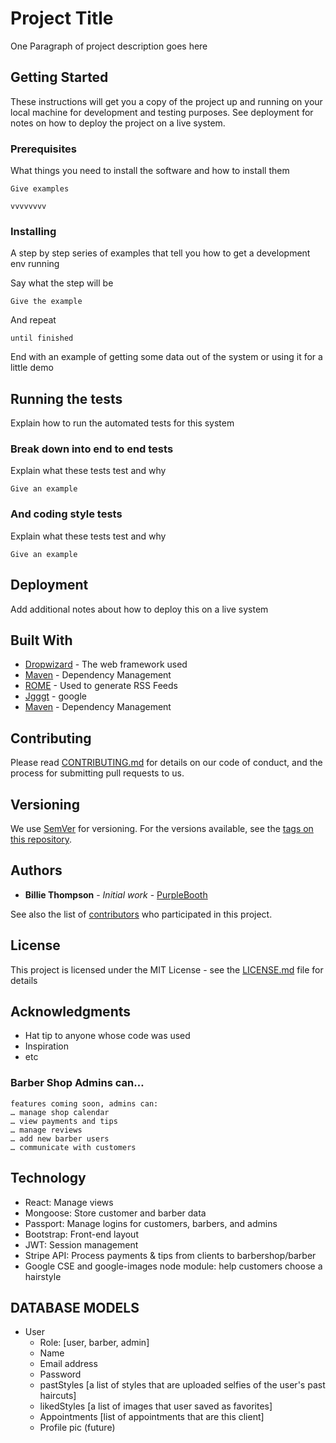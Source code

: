 # Project Title

One Paragraph of project description goes here


## Getting Started

These instructions will get you a copy of the project up and running on your local machine for development and testing purposes. See deployment for notes on how to deploy the project on a live system.

### Prerequisites

What things you need to install the software and how to install them

```
Give examples
```

```
vvvvvvvv
```

### Installing

A step by step series of examples that tell you how to get a development env running

Say what the step will be

```
Give the example
```

And repeat

```
until finished
```

End with an example of getting some data out of the system or using it for a little demo

## Running the tests

Explain how to run the automated tests for this system

### Break down into end to end tests

Explain what these tests test and why

```
Give an example
```

### And coding style tests

Explain what these tests test and why

```
Give an example
```

## Deployment

Add additional notes about how to deploy this on a live system

## Built With

* [Dropwizard](http://www.dropwizard.io/1.0.2/docs/) - The web framework used
* [Maven](https://maven.apache.org/) - Dependency Management
* [ROME](https://rometools.github.io/rome/) - Used to generate RSS Feeds
* [Jgggt](https://goole.com/) - google
* [Maven](https://maven.apache.org/) - Dependency Management

## Contributing

Please read [CONTRIBUTING.md](https://gist.github.com/PurpleBooth/b24679402957c63ec426) for details on our code of conduct, and the process for submitting pull requests to us.

## Versioning

We use [SemVer](http://semver.org/) for versioning. For the versions available, see the [tags on this repository](https://github.com/your/project/tags). 

## Authors

* **Billie Thompson** - *Initial work* - [PurpleBooth](https://github.com/PurpleBooth)

See also the list of [contributors](https://github.com/your/project/contributors) who participated in this project.

## License

This project is licensed under the MIT License - see the [LICENSE.md](LICENSE.md) file for details

## Acknowledgments

* Hat tip to anyone whose code was used
* Inspiration
* etc

### Barber Shop Admins can…
	features coming soon, admins can:
	… manage shop calendar
	… view payments and tips
	… manage reviews
	… add new barber users
	… communicate with customers
  
  
  ## Technology
* React: Manage views
* Mongoose: Store customer and barber data
* Passport: Manage logins for customers, barbers, and admins
* Bootstrap: Front-end layout
* JWT: Session management
* Stripe API: Process payments & tips from clients to barbershop/barber
* Google CSE and google-images node module: help customers choose a hairstyle

## DATABASE MODELS
* User
    * Role: [user, barber, admin]
    * Name
    * Email address
    * Password
    * pastStyles [a list of styles that are uploaded selfies of the user's past haircuts]
    * likedStyles [a list of images that user saved as favorites]
    * Appointments [list of appointments that are this client]
    * Profile pic (future)
